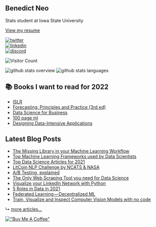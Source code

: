 <!-- <p align="center">
  <a href="https://benedictxneo.medium.com/"><img src="https://img.shields.io/badge/Medium-12100E?style=for-the-badge&logo=medium&logoColor=white" /></a>
  <a href="https://dev.to/benthecoder1"><img src="https://img.shields.io/badge/DEV.TO-%230A0A0A.svg?&style=for-the-badge&logo=dev-dot-to&logoColor=white" /></a>
  <a href="https://hackernoon.com/u/benthecoder"><img src="https://img.shields.io/badge/hackernoon-00BB00?style=for-the-badge&logo=hackernoon" /></a>
  <a href="https://twitter.com/benthecoder1"><img src="https://img.shields.io/badge/Twitter-1DA1F2?style=for-the-badge&logo=twitter&logoColor=white" /></a>
  <a href="https://www.linkedin.com/in/benedictneo"><img src="https://img.shields.io/badge/LinkedIn-0077B5?style=for-the-badge&logo=linkedin&logoColor=white" /></a>
  <a href="https://rpubs.com/benthecoder"><img src="https://img.shields.io/badge/rpubs-3687C7?style=for-the-badge&logo=R&logoColor=white" /></a>
  <a href="https://www.kaggle.com/benthecoder"><img src="https://img.shields.io/badge/Kaggle-1DA1F2?style=for-the-badge&logo=Kaggle&logoColor=white" /></a>
  <a href="mailto:benthecoder07@gmail.com"><img src="https://img.shields.io/badge/Gmail-D14836?style=for-the-badge&logo=gmail&logoColor=white" /></a>
</p> -->

## Benedict Neo 

Stats student at Iowa State University

[View my resume](https://benthecoder.github.io/resume/Benedict_Neo_Resume.pdf)

[![twitter](https://img.shields.io/badge/-@benthecoder1-161616?style=flat-square&labelColor=1da1f2&logo=twitter&logoColor=white&color=161616)](https://twitter.com/benthecoder1)  
[![linkedin](https://img.shields.io/badge/-@benedictneo-161616?style=flat-square&labelColor=007bb5&logo=LinkedIn&logoColor=white&color=161616)](https://www.linkedin.com/in/benedictneo/)  
[![discord](https://img.shields.io/badge/-@benn%232789-161616?style=flat-square&labelColor=7289da&logo=Discord&logoColor=white&color=161616)](https://github.com/benthecoder)


<img src="https://profile-counter.glitch.me/{benthecoder}/count.svg" alt="Visitor Count" /> 

![github stats overview](https://github.com/benthecoder/github-stats/blob/master/generated/overview.svg)
![github stats languages](https://github.com/benthecoder/github-stats/blob/master/generated/languages.svg)

<!-- source: https://github.com/jstrieb/github-stats -->



## 📚 Books I want to read for 2022 

- [ISLR](https://hastie.su.domains/ISLR2/ISLRv2_website.pdf)
- [Forecasting: Principles and Practice (3rd ed)](https://otexts.com/fpp3/)
- [Data Science for Business](https://book.akij.net/eBooks/2018/May/5aef50939a868/Data_Science_for_Bus.pdf)
- [100 page ml](http://ema.cri-info.cm/wp-content/uploads/2019/07/2019BurkovTheHundred-pageMachineLearning.pdf)
- [Designing Data-Intensive Applications](https://tinyurl.com/yee77mtv)

<!-- 
- [Math for Machine Learning](https://www.tinyurl.com/math4ml)
- [Deep Learning with PyTorch](https://pytorch.org/assets/deep-learning/Deep-Learning-with-PyTorch.pdf)
- [Interpretable Machine Learning](https://christophm.github.io/interpretable-ml-book/)
- [Tidy Modeling with R](https://www.tmwr.org/)
- [R4ds](https://r4ds.had.co.nz/) -->



## Latest Blog Posts

<!-- BLOG-POST-LIST:START -->
- [The Missing Library in your Machine Learning Workflow](https://medium.com/bitgrit-data-science-publication/the-missing-library-in-your-machine-learning-workflow-455745f0e66b?source=rss-9a24cc840494------2)
- [Top Machine Learning Frameworks used by Data Scientists](https://medium.com/bitgrit-data-science-publication/top-machine-learning-frameworks-used-by-data-scientists-47ab9a273c95?source=rss-9a24cc840494------2)
- [Top Data Science Articles for 2021](https://medium.com/bitgrit-data-science-publication/top-data-science-articles-for-2021-43a67e885ff7?source=rss-9a24cc840494------2)
- [LitCoin NLP Challenge by NCATS &amp; NASA](https://towardsdatascience.com/litcoin-nlp-challenge-by-ncats-nasa-48eaf8578ed1?source=rss-9a24cc840494------2)
- [A/B Testing, explained](https://medium.com/bitgrit-data-science-publication/a-b-testing-explained-1e61a2d1670e?source=rss-9a24cc840494------2)
- [The Only Web Scraping Tool you need for Data Science](https://medium.com/nerd-for-tech/the-only-web-scraping-tool-you-need-for-data-science-f388e2afa187?source=rss-9a24cc840494------2)
- [Visualize your LinkedIn Network with Python](https://medium.com/bitgrit-data-science-publication/visualize-your-linkedin-network-with-python-59a213786c4?source=rss-9a24cc840494------2)
- [5 Roles in Data in 2021](https://medium.com/bitgrit-data-science-publication/5-roles-in-data-in-2021-7d9bc0a3083e?source=rss-9a24cc840494------2)
- [Federated Learning — Decentralized ML](https://medium.com/bitgrit-data-science-publication/federated-learning-decentralized-ml-8709acfa9fa2?source=rss-9a24cc840494------2)
- [Train, Visualize and Inspect Computer Vision Models with no code](https://towardsdatascience.com/train-visualize-and-inspect-computer-vision-models-on-a-no-code-mlops-platform-6e26ea9c6fef?source=rss-9a24cc840494------2)
<!-- BLOG-POST-LIST:END -->

↳ [more articles...](https://benedictxneo.medium.com/)

[!["Buy Me A Coffee"](https://www.buymeacoffee.com/assets/img/custom_images/orange_img.png)](https://buymeacoffee.com/benthecoder)


<!-- ## Languages and Tools

<p>
    <a href="#"><img alt="Bash" src="https://img.shields.io/badge/Bash%20-%23121011.svg?logo=gnu-bash&logoColor=white"></a>
    <a href="#"><img alt="Python" src="https://img.shields.io/badge/Python%20-%2314354C.svg?logo=python&logoColor=white"></a>
    <a href="#"><img alt="R" src="https://img.shields.io/badge/R-%23007396.svg?logo=R&logoColor=white"></a>
    <a href="#"><img alt="Java" src="https://img.shields.io/badge/Java-f89820.svg?logo=java&logoColor=white"></a>
    <a href="#"><img alt="Markdown" src="https://img.shields.io/badge/Markdown-%23000000.svg?logo=markdown&logoColor=white"></a>
    <a href="#"><img alt="SQL" src="https://img.shields.io/badge/SQL%20-%23025E8C.svg?logo=amazon-dynamodb&logoColor=white"></a>
</p>

<p>
    <a href="#"><img alt="Bitwarden" src="https://img.shields.io/badge/-Bitwarden-175DDC?logo=bitwarden&logoColor=white"></a>
    <a href="#"><img alt="Brave" src="https://img.shields.io/badge/-Brave-FB542B?logo=brave&logoColor=white"></a>
    <a href="#"><img alt="Codepen" src="https://img.shields.io/badge/Codepen-000000.svg?logo=codepen&logoColor=white"></a>
    <a href="#"><img alt="Dark Reader" src="https://img.shields.io/badge/-Dark%20Reader-141E24?logo=dark-reader&logoColor=white"></a>
    <a href="#"><img alt="Git" src="https://img.shields.io/badge/Git%20-%23F05033.svg?logo=git&logoColor=white"></a>
    <a href="#"><img alt="Jupyter" src="https://img.shields.io/badge/Jupyter%20-%23F37626.svg?logo=Jupyter&logoColor=white"></a>
    <a href="#"><img alt="Stack Overflow" src="https://img.shields.io/badge/-Stack%20Overflow-FE7A16?logo=stack-overflow&logoColor=white"></a>
    <a href="#"><img alt="Visual Studio Code" src="https://img.shields.io/badge/Visual%20Studio%20Code-0078d7.svg?logo=visual-studio-code&logoColor=white"></a>
    <a href="#"><img alt="R Studio" src="https://img.shields.io/badge/RStudio-4d8dc9.svg?logo=RStudio&logoColor=white"></a>
</p>

 -->

<!-- ## Stats

<details>	
  <summary><b>Github Stats</b></summary>
  <br />
  <img height="180em" src="https://github-readme-stats.vercel.app/api?username=benthecoder&count_private=true&show_icons=true&theme=midnight-purple&hide_rank=false&hide_border=TRUE" />
  <img height="180em" src="https://github-readme-stats.vercel.app/api/top-langs/?username=benthecoder&layout=compact&title_color=ffffff&text_color=c9cacc&icon_color=2bbc8a&bg_color=1d1f21&hide_border=TRUE"/>
</details>

<details>	
  <summary><b>Github Streaks</b></summary>

  <br />
  <img height="180em" src="https://github-readme-streak-stats.herokuapp.com/?user=benthecoder&hide_border=true" />
</details>

<details>	
  <br />
  <summary><b>My Setup</b></summary>
  	<ul>
  	    <li><b>OS:</b> MacOs 11.3.1</li>
	    <li><b>Laptop: </b> Macbook Air M1 2020 </li>
  	    <li><b>Browser: </b> Brave Browser</li>
	    <li><b>Terminal: </b> Iterm + Oh My Zsh</li>
	    <li><b>Code Editor:</b> VSCode, Sublime Text, RStudio </li>
	    <br />
	</ul>	
</details>
 -->
<!--

Source: https://github.com/iampavangandhi/iampavangandhi/blob/master/README.md

Resources
Icons: https://simpleicons.org/
GitHub Stats: https://github.com/anuraghazra/github-readme-stats 
Emojis: https://emojipedia.org/emoji/
HTML Emojis: https://www.fileformat.info/index.htm 
Shields: https://shields.io/ 
Awesome GitHub Profile README: https://github.com/abhisheknaiidu/awesome-github-profile-readme 
-->
